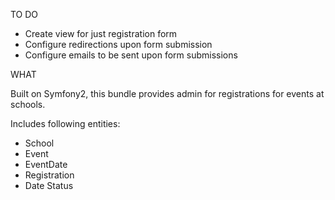 TO DO 

- Create view for just registration form
- Configure redirections upon form submission
- Configure emails to be sent upon form submissions

WHAT

Built on Symfony2, this bundle provides admin for registrations for events at schools. 

Includes following entities:

- School
- Event
- EventDate
- Registration
- Date Status